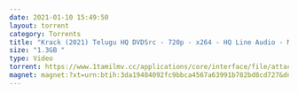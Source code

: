```yaml
---
date: 2021-01-10 15:49:50
layout: torrent
category: Torrents
title: "Krack (2021) Telugu HQ DVDSrc - 720p - x264 - HQ Line Audio - MP3 - 1.3GB :"
size: "1.3GB "
type: Video
torrent: https://www.1tamilmv.cc/applications/core/interface/file/attachment.php?id=71556
magnet: magnet:?xt=urn:btih:3da19484092fc9bbca4567a63991b782bd8cd727&dn=www.1TamilMV.cc%20-%20Krack%20(2021)%20Telugu%20HQ%20DVDSrc%20-%20720p%20-%20x264%20-%20HQ%20Line%20Aud%20-%201.3GB.mkv&tr=udp%3a%2f%2fp4p.arenabg.com%3a1337%2fannounce&tr=http%3a%2f%2fpow7.com%3a80%2fannounce&tr=udp%3a%2f%2ftracker.tiny-vps.com%3a6969%2fannounce&tr=http%3a%2f%2ftracker2.itzmx.com%3a6961%2fannounce&tr=udp%3a%2f%2f151.80.120.114%3a2710%2fannounce&tr=udp%3a%2f%2f9.rarbg.com%3a2790%2fannounce&tr=udp%3a%2f%2f9.rarbg.to%3a2740%2fannounce&tr=udp%3a%2f%2fopen.stealth.si%3a80%2fannounce&tr=udp%3a%2f%2ftracker.leechers-paradise.org%3a6969%2fannounce&tr=udp%3a%2f%2ftracker.opentrackr.org%3a1337%2fannounce&tr=http%3a%2f%2ft.nyaatracker.com%3a80%2fannounce
---
```

